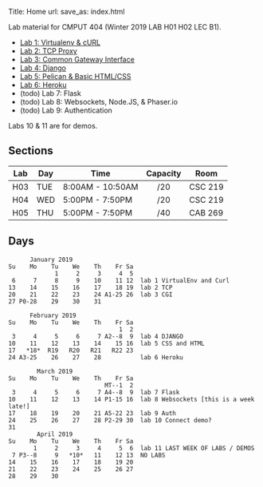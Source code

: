 Title: Home
url:
save_as: index.html

Lab material for CMPUT 404 (Winter 2019 LAB H01 H02 LEC B1).

* [Lab 1: Virtualenv & cURL]({filename}../labs/lab-1.md)
* [Lab 2: TCP Proxy]({filename}../labs/lab-2.md)
* [Lab 3: Common Gateway Interface]({filename}../labs/lab-3.md)
* [Lab 4: Django]({filename}../labs/lab-4.md)
* [Lab 5: Pelican & Basic HTML/CSS]({filename}../labs/lab-5.md)
* [Lab 6: Heroku]({filename}../labs/lab-6.md)
* (todo) Lab 7: Flask
* (todo) Lab 8: Websockets, Node.JS, & Phaser.io
* (todo) Lab 9: Authentication

Labs 10 & 11 are for demos.

## Sections

| Lab | Day | Time             | Capacity | Room    |
|-----|-----|------------------|:--------:|---------|
| H03 | TUE | 8:00AM - 10:50AM | /20      | CSC 219 |
| H04 | WED | 5:00PM - 7:50PM  | /20      | CSC 219 |
| H05 | THU | 5:00PM - 7:50PM  | /40      | CAB 269 |

## Days

```text
      January 2019     
Su    Mo    Tu    We    Th    Fr Sa 
             1     2     3     4  5 
 6     7     8     9    10    11 12  lab 1 VirtualEnv and Curl
13    14    15    16    17    18 19  lab 2 TCP
20    21    22    23    24 A1-25 26  lab 3 CGI
27 P0-28    29    30    31          
                                    
      February 2019     
Su    Mo    Tu    We    Th    Fr Sa 
                               1  2 
 3     4     5     6     7 A2--8  9  lab 4 DJANGO
10    11    12    13    14    15 16  lab 5 CSS and HTML
17   *18*  R19   R20   R21   R22 23 
24 A3-25    26    27    28           lab 6 Heroku
                                    
        March 2019         
Su    Mo    Tu    We    Th    Fr Sa 
                           MT--1  2 
 3     4     5     6     7 A4--8  9  lab 7 Flask
10    11    12    13    14 P1-15 16  lab 8 Websockets [this is a week late!]
17    18    19    20    21 A5-22 23  lab 9 Auth
24    25    26    27    28 P2-29 30  lab 10 Connect demo?
31                                  
        April 2019         
Su    Mo    Tu    We    Th    Fr Sa 
       1     2     3     4     5  6  lab 11 LAST WEEK OF LABS / DEMOS
 7 P3--8     9   *10*   11    12 13  NO LABS
14    15    16    17    18    19 20 
21    22    23    24    25    26 27 
28    29    30             
```
